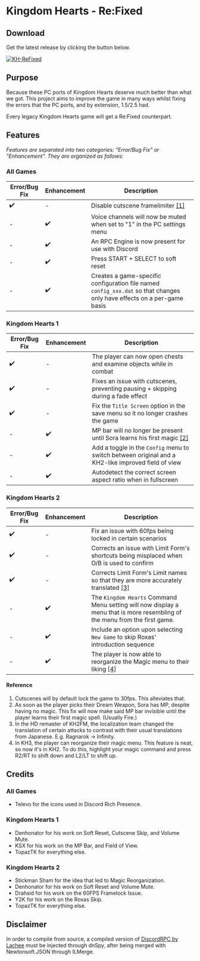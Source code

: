 # Kingdom Hearts - Re:Fixed

## Download

Get the latest release by clicking the button below.

[![KH-ReFixed](https://img.shields.io/badge/KH--ReFixed-Download-blue.svg)](https://github.com/TopazTK/KH-ReFixed/releases)

## Purpose

Because these PC ports of Kingdom Hearts deserve much better than what we got.  This project aims to improve the game in many ways whilst fixing the errors that the PC ports, and by extension, 1.5/2.5 had.  
  
Every legacy Kingdom Hearts game will get a Re:Fixed counterpart.

## Features

_Features are separated into two categories: "Error/Bug Fix" or "Enhancement". They are organized as follows:_

### All Games

| Error/Bug Fix | Enhancement | Description |
|---------------|-------------|-------------|
| :heavy_check_mark: | - | Disable cutscene framelimiter [[1]](#reference) |
| - | :heavy_check_mark: | Voice channels will now be muted when set to "1" in the PC settings menu |
| - | :heavy_check_mark: | An RPC Engine is now present for use with Discord |
| - | :heavy_check_mark: | Press START + SELECT to soft reset |
| - | :heavy_check_mark: | Creates a game-specific configuration file named `config_xxx.dat` so that changes only have effects on a per-game basis |

### Kingdom Hearts 1

| Error/Bug Fix | Enhancement | Description |
|---------|-------------|-------------|
| :heavy_check_mark: | - | The player can now open chests and examine objects while in combat |
| :heavy_check_mark: | - | Fixes an issue with cutscenes, preventing pausing + skipping during a fade effect |
| :heavy_check_mark: | - | Fix the `Title Screen` option in the save menu so it no longer crashes the game |
| - | :heavy_check_mark: | MP bar will no longer be present until Sora learns his first magic [[2]](#reference) | 
| - | :heavy_check_mark: | Add a toggle in the `Config` menu to switch between original and a KH2-like improved field of view |
| - | :heavy_check_mark: | Autodetect the correct screen aspect ratio when in fullscreen |

### Kingdom Hearts 2

| Error/Bug Fix | Enhancement | Description |
|---------|-------------|-------------|
| :heavy_check_mark: | - | Fix an issue with 60fps being locked in certain scenarios | 
| :heavy_check_mark: | - | Corrects an issue with Limit Form's shortcuts being misplaced when O/B is used to confirm |
| :heavy_check_mark: | - | Corrects Limit Form's Limit names so that they are more accurately translated [[3]](#reference) |
| - | :heavy_check_mark: | The `Kingdom Hearts` Command Menu setting will now display a menu that is more resembling of the menu from the first game.
| - | :heavy_check_mark: | Include an option upon selecting `New Game` to skip Roxas' introduction sequence |
| - | :heavy_check_mark: | The player is now able to reorganize the Magic menu to their liking [[4]](#reference) | 

#### Reference

1. Cutscenes will by default lock the game to 30fps. This alleviates that.
2. As soon as the player picks their Dream Weapon, Sora has MP, despite having no magic. This fix will now make said MP bar invisible until the player learns their first magic spell. (Usually Fire.)
3. In the HD remaster of KH2FM, the localization team changed the translation of certain attacks to contrast with their usual translations from Japanese. E.g. Ragnarok -> Infinity.
4. In KH3, the player can reorganize their magic menu. This feature is neat, so now it's in KH2. To do this, highlight your magic command and press R2/RT to shift down and L2/LT to shift up.

## Credits

### All Games
- Televo for the icons used in Discord Rich Presence.

### Kingdom Hearts 1
- Denhonator for his work on Soft Reset, Cutscene Skip, and Volume Mute.
- KSX for his work on the MP Bar, and Field of View.
- TopazTK for everything else.

### Kingdom Hearts 2
- Stickman Sham for the idea that led to Magic Reorganization.
- Denhonator for his work on Soft Reset and Volume Mute.
- Drahsid for his work on the 60FPS Framelock Issue.
- Y2K for his work on the Roxas Skip.
- TopazTK for everything else.

## Disclaimer
In order to compile from source, a compiled version of [DiscordRPC by Lachee](https://github.com/Lachee/discord-rpc-csharp) must be injected through dnSpy, after being merged with Newtonsoft.JSON through ILMerge.

